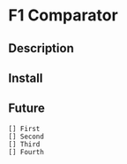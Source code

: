 # F1 Comparator
## Description
## Install
## Future
    [] First
    [] Second
    [] Third
    [] Fourth
